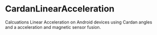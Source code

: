 CardanLinearAcceleration
========================

Calcuations Linear Acceleration on Android devices using Cardan angles and a acceleration and magnetic sensor fusion.

